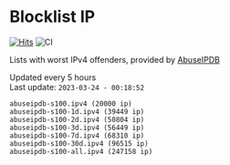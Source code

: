 # Blocklist IP

[![Hits](https://hits.seeyoufarm.com/api/count/incr/badge.svg?url=https%3A%2F%2Fgithub.com%2Fborestad%2Fblocklist-ip%2F&count_bg=%2379C83D&title_bg=%23555555&icon=&icon_color=%23E7E7E7&title=hits&edge_flat=false)](https://hits.seeyoufarm.com)  ![CI](https://img.shields.io/github/workflow/status/borestad/blocklist-ip/CI?style=flat-square)

Lists with worst IPv4 offenders, provided by [AbuseIPDB](https://www.abuseipdb.com/)

<!-- FOOTER-PLACEHOLDER -->
Updated every 5 hours<br>
Last update: `2023-03-24 - 00:18:52`
```
abuseipdb-s100.ipv4 (20000 ip)
abuseipdb-s100-1d.ipv4 (39449 ip)
abuseipdb-s100-2d.ipv4 (50804 ip)
abuseipdb-s100-3d.ipv4 (56449 ip)
abuseipdb-s100-7d.ipv4 (68310 ip)
abuseipdb-s100-30d.ipv4 (96515 ip)
abuseipdb-s100-all.ipv4 (247158 ip)
```
